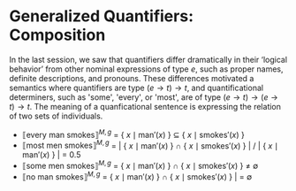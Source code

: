 # Generalized Quantifiers: Composition 

In the last session, we saw that quantifiers differ dramatically in their ‘logical behavior’ from other nominal expressions of type $e$, such as proper names, definite descriptions, and pronouns. These differences motivated a semantics where quantifiers are type $(e \rightarrow t) \rightarrow t$, and quantificational determiners, such as 'some', 'every', or 'most', are of type $(e \rightarrow t) \rightarrow (e \rightarrow t) \rightarrow t$. The meaning of a quanficational sentence is expressing the relation of two sets of individuals. 

- $⟦\text{every man smokes}⟧^{M,g}$ = { $x \mid \text{man}'(x)$ } $\subseteq$ { $x \mid \text{smokes}'(x)$ }
- $⟦\text{most men smokes}⟧^{M,g}$ = | { $x \mid \text{man}'(x)$ } $\cap$ { $x \mid \text{smokes}'(x)$ } | / | { $x \mid \text{man}'(x)$ } | = 0.5
- $⟦\text{some men smokes}⟧^{M,g}$ = { $x \mid \text{man}'(x)$ } $\cap$ { $x \mid \text{smokes}'(x)$ } $\neq$ $\emptyset$
- $⟦\text{no man smokes}⟧^{M,g}$ = { $x \mid \text{man}'(x)$ } $\cap$ { $x \mid \text{smokes}'(x)$ } | = $\emptyset$
